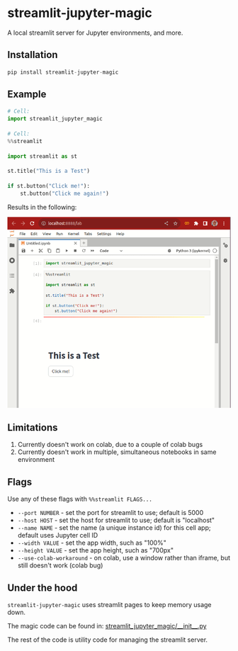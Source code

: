 # streamlit-jupyter-magic

A local streamlit server for Jupyter environments, and more.

## Installation

```python
pip install streamlit-jupyter-magic
```

## Example

```python
# Cell:
import streamlit_jupyter_magic

# Cell:
%%streamlit 

import streamlit as st

st.title("This is a Test")

if st.button("Click me!"):
    st.button("Click me again!")
```

Results in the following:

![Jupyter Magic Demo](https://github.com/comet-ml/streamlit-jupyter-magic/blob/main/images/demo.gif?raw=true)

## Limitations

1. Currently doesn't work on colab, due to a couple of colab bugs
2. Currently doesn't work in multiple, simultaneous notebooks in same environment

## Flags

Use any of these flags with `%%streamlit FLAGS...`

* `--port NUMBER` - set the port for streamlit to use; default is 5000
* `--host HOST` - set the host for streamlit to use; default is "localhost"
* `--name NAME` - set the name (a unique instance id) for this cell app; default uses Jupyter cell ID
* `--width VALUE` - set the app width, such as "100%" 
* `--height VALUE` - set the app height, such as "700px" 
* `--use-colab-workaround` - on colab, use a window rather than iframe, but still doesn't work (colab bug)

## Under the hood

`streamlit-jupyter-magic` uses streamlit pages to keep memory usage down.

The magic code can be found in: [streamlit_jupyter_magic/\_\_init__.py](https://github.com/comet-ml/streamlit-jupyter-magic/blob/main/streamlit_jupyter_magic/__init__.py)

The rest of the code is utility code for managing the streamlit server.
